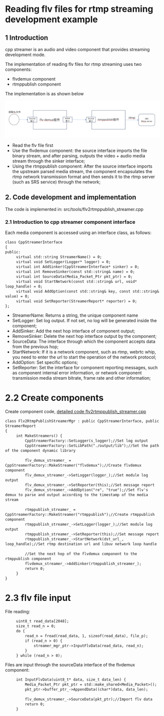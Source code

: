 # Reading flv files for rtmp streaming development example
## 1 Introduction
cpp streamer is an audio and video component that provides streaming development mode.


The implementation of reading flv files for rtmp streaming uses two components:
* flvdemux component
* rtmppublish component

The implementation is as shown below

![cpp_stream exampe1](imgs/flv2rtmppublish.png)

* Read the flv file first
* Use the flvdemux component: the source interface imports the file binary stream, and after parsing, outputs the video + audio media stream through the sinker interface;
* Using the rtmppublish component: After the source interface imports the upstream parsed media stream, the component encapsulates the rtmp network transmission format and then sends it to the rtmp server (such as SRS service) through the network;

## 2. Code development and implementation
The code is implemented in: src/tools/flv2rtmppublish_streamer.cpp

### 2.1 Introduction to cpp streamer component interface
Each media component is accessed using an interface class, as follows:
```
class CppStreamerInterface
{
public:
     virtual std::string StreamerName() = 0;
     virtual void SetLogger(Logger* logger) = 0;
     virtual int AddSinker(CppStreamerInterface* sinker) = 0;
     virtual int RemoveSinker(const std::string& name) = 0;
     virtual int SourceData(Media_Packet_Ptr pkt_ptr) = 0;
     virtual void StartNetwork(const std::string& url, void* loop_handle) = 0;
     virtual void AddOption(const std::string& key, const std::string& value) = 0;
     virtual void SetReporter(StreamerReport* reporter) = 0;
};
```
* StreamerName: Returns a string, the unique component name
* SetLogger: Set log output. If not set, no log will be generated inside the component;
* AddSinker: Add the next hop interface of component output;
* RemoveSinker: Delete the next hop interface output by the component;
* SourceData: The interface through which the component accepts data from the previous hop;
* StartNetwork: If it is a network component, such as rtmp, webrtc whip, you need to enter the url to start the operation of the network protocol;
* AddOption: Set specific options;
* SetReporter: Set the interface for component reporting messages, such as component internal error information, or network component transmission media stream bitrate, frame rate and other information;

# 2.2 Create components
Create component code, [detailed code flv2rtmppublish_streamer.cpp](../src/tools/flv2rtmppublish_streamer.cpp)
```
class Flv2RtmpPublishStreamerMgr : public CppStreamerInterface, public StreamerReport
{
     int MakeStreamers() {
         CppStreamerFactory::SetLogger(s_logger);//Set log output
         CppStreamerFactory::SetLibPath("./output/lib");//Set the path of the component dynamic library
    
         flv_demux_streamer_ = CppStreamerFactory::MakeStreamer("flvdemux");//Create flvdemux component
         flv_demux_streamer_->SetLogger(logger_);//Set module log output
         flv_demux_streamer_->SetReporter(this);//Set message report
         flv_demux_streamer_->AddOption("re", "true");//Set flv's demux to parse and output according to the timestamp of the media stream
        
         rtmppublish_streamer_ = CppStreamerFactory::MakeStreamer("rtmppublish");//Create rtmppublish component
         rtmppublish_streamer_->SetLogger(logger_);//Set module log output
         rtmppublish_streamer_->SetReporter(this);//Set message report
         rtmppublish_streamer_->StartNetwork(dst_url_, loop_handle);//Set rtmp destination url and libuv network loop handle

         //Set the next hop of the flvdemux component to the rtmppublish component
         flvdemux_streamer_->AddSinker(rtmppublish_streamer_);
         return 0;
     }
}
```

# 2.3 flv file input
File reading:
```
     uint8_t read_data[2048];
     size_t read_n = 0;
     do {
         read_n = fread(read_data, 1, sizeof(read_data), file_p);
         if (read_n > 0) {
             streamer_mgr_ptr->InputFlvData(read_data, read_n);
         }
     } while (read_n > 0);
```
Files are input through the sourceData interface of the flvdemux component:
```
     int InputFlvData(uint8_t* data, size_t data_len) {
         Media_Packet_Ptr pkt_ptr = std::make_shared<Media_Packet>();
         pkt_ptr->buffer_ptr_->AppendData((char*)data, data_len);

         flv_demux_streamer_->SourceData(pkt_ptr);//Import flv data
         return 0;
     }
```